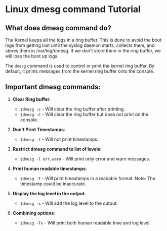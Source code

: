 Linux dmesg command Tutorial 
=============================

What does dmesg command do?
--------------------------

The Kernel keeps all the logs in a ring buffer. This is done to avoid the boot logs from getting lost until the syslog daemon starts, collects them, and stores them in /var/log/dmesg. If we don't store them in the ring buffer, we will lose the boot up logs.

The `dmesg` command is used to control or print the kernel ring buffer. By default, it prints messages from the kernel ring buffer onto the console.

Important dmesg commands:
-------------------------

1. **Clear Ring buffer**: 

   - `$dmesg -c` - Will clear the ring buffer after printing.
   - `$dmesg -C` - Will clear the ring buffer but does not print on the console.

2. **Don't Print Timestamps**: 

   - `$dmesg -t` - Will not print timestamps.

3. **Restrict dmesg command to list of levels**:

   - `$dmesg -l err,warn` - Will print only error and warn messages.

4. **Print human readable timestamps**:

   - `$dmesg -T` - Will print timestamps in a readable format. Note: The timestamp could be inaccurate.

5. **Display the log level in the output**:

   - `$dmesg -x` - Will add the log level to the output.

6. **Combining options**:

   - `$dmesg -Tx` - Will print both human readable time and log level.
